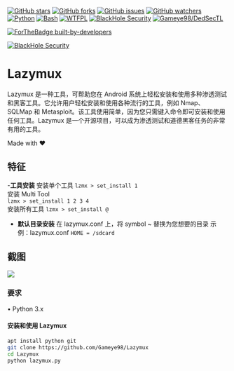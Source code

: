 [![GitHub stars](https://img.shields.io/github/stars/Gameye98/Lazymux.svg)](https://github.com/Gameye98/Lazymux/stargazers)
[![GitHub forks](https://img.shields.io/github/forks/Gameye98/Lazymux.svg)](https://github.com/Gameye98/Lazymux/network/members)
[![GitHub issues](https://img.shields.io/github/issues/Gameye98/Lazymux.svg)](https://github.com/Gameye98/Lazymux/issues)
[![GitHub watchers](https://img.shields.io/github/watchers/Gameye98/Lazymux.svg)](https://github.com/Gameye98/Lazymux/watchers)
[![Python](https://img.shields.io/badge/language-Python%203-blue.svg)](https://www.python.org)
[![Bash](https://img.shields.io/badge/language-Bash-blue.svg)](https://www.gnu.org/software/bash/)
[![WTFPL](https://img.shields.io/badge/license-WTFPL-red.svg)](http://www.wtfpl.net/)
[![BlackHole Security](https://img.shields.io/badge/team-BlackHole%20Security-ocean.svg)](https://github.com/BlackHoleSecurity)
[![Gameye98/DedSecTL](https://img.shields.io/badge/author-Gameye98/DedSecTL-red.svg)](https://github.com/Gameye98)

[![ForTheBadge built-by-developers](http://ForTheBadge.com/images/badges/built-by-developers.svg)](https://github.com/Gameye98)  

[![BlackHole Security](core/gitbhs.svg)](https://github.com/BlackHoleSecurity)

# Lazymux
Lazymux 是一种工具，可帮助您在 Android 系统上轻松安装和使用多种渗透测试和黑客工具。它允许用户轻松安装和使用各种流行的工具，例如 Nmap、SQLMap 和 Metasploit。该工具使用简单，因为您只需键入命令即可安装和使用任何工具。Lazymux 是一个开源项目，可以成为渗透测试和道德黑客任务的非常有用的工具。

Made with ❤️

## 特征
-**工具安装** 
安装单个工具 
`lzmx > set_install 1`  
安装 Multi Tool  
`lzmx > set_install 1 2 3 4`  
安装所有工具
`lzmx > set_install @`  
- **默认目录安装**
在 lazymux.conf 上，将 symbol ~ 替换为您想要的目录 
示例：lazymux.conf 
`HOME = /sdcard`


## 截图
<img src="core/lazymux_4.png">

### 要求
• Python 3.x

#### 安装和使用 Lazymux
```bash
apt install python git
git clone https://github.com/Gameye98/Lazymux
cd Lazymux
python lazymux.py
```